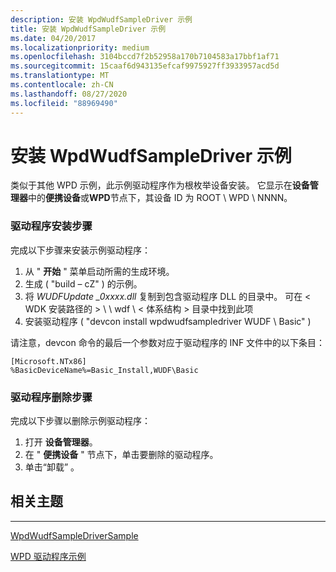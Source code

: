 ```yaml
---
description: 安装 WpdWudfSampleDriver 示例
title: 安装 WpdWudfSampleDriver 示例
ms.date: 04/20/2017
ms.localizationpriority: medium
ms.openlocfilehash: 3104bccd7f2b52958a170b7104583a17bbf1af71
ms.sourcegitcommit: 15caaf6d943135efcaf9975927ff3933957acd5d
ms.translationtype: MT
ms.contentlocale: zh-CN
ms.lasthandoff: 08/27/2020
ms.locfileid: "88969490"
---
```

# <a name="installing-the-wpdwudfsampledriver-sample"></a>安装 WpdWudfSampleDriver 示例


类似于其他 WPD 示例，此示例驱动程序作为根枚举设备安装。 它显示在**设备管理器**中的**便携设备**或**WPD**节点下，其设备 ID 为 ROOT \\ WPD \\ NNNN。

### <a name="span-iddriver_installation_stepsspanspan-iddriver_installation_stepsspanspan-iddriver_installation_stepsspandriver-installation-steps"></a><span id="Driver_Installation_Steps"></span><span id="driver_installation_steps"></span><span id="DRIVER_INSTALLATION_STEPS"></span>驱动程序安装步骤

完成以下步骤来安装示例驱动程序：

1.  从 " **开始** " 菜单启动所需的生成环境。
2.  生成 ( "build – cZ" ) 的示例。
3.  将 *WUDFUpdate \_0xxxx.dll* 复制到包含驱动程序 DLL 的目录中。 可在 &lt; WDK 安装路径的 &gt; \\ \\ wdf \\ &lt; 体系结构 &gt; 目录中找到此项
4.  安装驱动程序 ( "devcon install wpdwudfsampledriver WUDF \\ Basic" ) 

请注意，devcon 命令的最后一个参数对应于驱动程序的 INF 文件中的以下条目：

```ManagedCPlusPlus
[Microsoft.NTx86]
%BasicDeviceName%=Basic_Install,WUDF\Basic
```

### <a name="span-iddriver_removal_stepsspanspan-iddriver_removal_stepsspanspan-iddriver_removal_stepsspandriver-removal-steps"></a><span id="Driver_Removal_Steps"></span><span id="driver_removal_steps"></span><span id="DRIVER_REMOVAL_STEPS"></span>驱动程序删除步骤

完成以下步骤以删除示例驱动程序：

1.  打开 **设备管理器**。
2.  在 " **便携设备** " 节点下，单击要删除的驱动程序。
3.  单击“卸载”  。

## <a name="span-idrelated_topicsspanrelated-topics"></a><span id="related_topics"></span>相关主题


****
[WpdWudfSampleDriverSample](the-wpdwudfsampledriver-sample.md)

[WPD 驱动程序示例](the-wpd-driver-samples.md)

 

 





